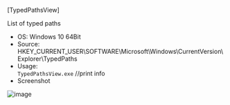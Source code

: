 [TypedPathsView]  

List of typed paths  

- OS: Windows 10 64Bit
- Source: HKEY_CURRENT_USER\SOFTWARE\Microsoft\Windows\CurrentVersion\Explorer\TypedPaths  
- Usage:  
`TypedPathsView.exe` //print info  
- Screenshot  

![image](https://user-images.githubusercontent.com/69110090/95097360-5a6cb900-0768-11eb-971b-4268d0dddd7e.png)
